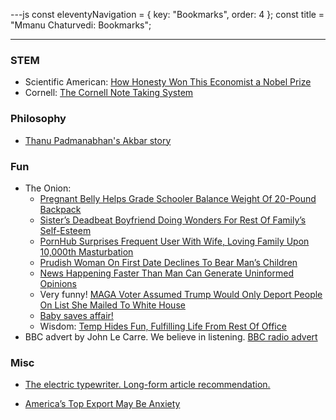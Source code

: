 ---js
const eleventyNavigation = {
    key: "Bookmarks",
    order: 4
};
const title = "Mmanu Chaturvedi: Bookmarks";

---

<article class="prose lg:prose-base max-w-none">

### STEM

- Scientific American: [How Honesty Won This Economist a Nobel Prize](https://www.scientificamerican.com/article/how-the-mathematics-of-honesty-underlies-these-auctions/)
- Cornell: [The Cornell Note Taking System](https://lsc.cornell.edu/how-to-study/taking-notes/cornell-note-taking-system/)

### Philosophy
- [Thanu Padmanabhan's Akbar story](https://web.archive.org/web/20231104074814/https://web.iucaa.in/~paddy/)

### Fun

- The Onion: 
  - [Pregnant Belly Helps Grade Schooler Balance Weight Of 20-Pound Backpack](https://www.theonion.com/pregnant-belly-helps-grade-schooler-balance-weight-of-2-1851521196)
  - [Sister’s Deadbeat Boyfriend Doing Wonders For Rest Of Family’s Self-Esteem](https://theonion.com/sister-s-deadbeat-boyfriend-doing-wonders-for-rest-of-f-1851551219/)
  -  [PornHub Surprises Frequent User With Wife, Loving Family Upon 10,000th Masturbation](https://theonion.com/pornhub-surprises-frequent-user-with-wife-loving-famil-1851604117/)
  -  [Prudish Woman On First Date Declines To Bear Man’s Children](https://theonion.com/prudish-woman-on-first-date-declines-to-bear-man-s-chil-1851339690/)
  - [News Happening Faster Than Man Can Generate Uninformed Opinions](https://www.theonion.com/news-happening-faster-than-man-can-generate-uninformed-1851601466)
  - Very funny! [MAGA Voter Assumed Trump Would Only Deport People On List She Mailed To White House](https://theonion.com/maga-voter-assumed-trump-would-only-deport-people-on-list-she-mailed-to-white-house/)
  - [Baby saves affair!](https://theonion.com/baby-saves-affair/)
  - Wisdom: [Temp Hides Fun, Fulfilling Life From Rest Of Office](https://theonion.com/temp-hides-fun-fulfilling-life-from-rest-of-office-1819566599/)
- BBC advert by John Le Carre. We believe in listening. [BBC radio advert](https://www.youtube.com/watch?v=rTvh61DctUY)

### Misc

- [The electric typewriter.  Long-form article recommendation.](https://tetw.org/)
- [America’s Top Export May Be Anxiety](https://12ft.io/https://www.theatlantic.com/ideas/archive/2024/06/mental-health-crisis-anglosphere-depressed/678724/)

  </article>
